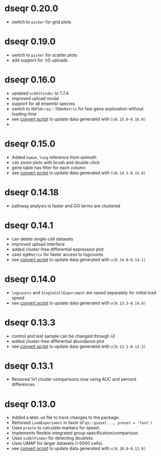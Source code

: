 # dseqr 0.20.0
* switch to `picker` for grid plots

# dseqr 0.19.0
* switch to `picker` for scatter plots
* add support for .h5 uploads

# dseqr 0.16.0
* updated `scDblFinder` to 1.7.4
* improved upload modal
* support for all ensembl species
* switch to `HDF5Array::TENxMatrix` for fast gene exploration without loading time
* see [convert script](data-raw/convert/0.16.0.R) to update data generated with `[v0.15.0-0.16.0)`
*

# dseqr 0.15.0
* Added `human_lung` reference from azimuth
* can zoom plots with brush and double-click
* gene table has filter for each column
* see [convert script](data-raw/convert/0.15.0.R) to update data generated with `[v0.14.1-0.15.0)`


# dseqr 0.14.18
* pathway analysis is faster and GO terms are clustered


# dseqr 0.14.1
* can delete single-cell datasets
* improved upload interface
* added cluster-free differential expression plot
* uses `dgRMatrix` for faster access to logcounts
* see [convert script](data-raw/convert/0.14.1.R) to update data generated with `v[0.14.0-0.14.1)`


# dseqr 0.14.0
* `logcounts` and `SingleCellExperiment` are saved separately for initial load speed
* see [convert script](data-raw/convert/0.14.0.R) to update data generated with `v[0.13.3-0.14.0)`


# dseqr 0.13.3
* control and test sample can be changed through UI
* added cluster-free differential abundance plot
* see [convert script](data-raw/convert/0.13.3.R) to update data generated with `v[0.13.1-0.13.3)`


# dseqr 0.13.1
* Restored 1v1 cluster comparisons now using AUC and percent differences.


# dseqr 0.13.0
* Added a `NEWS.md` file to track changes to the package.
* Removed `LoomExperiment` in favor of `qs::qsave(..., preset = 'fast')`
* Uses `presto` to calculate markers for speed.
* Implements flexible integrated group specification/comparison.
* Uses `scDblFinder` for detecting doublets.
* Uses UMAP for larger datasets (>5000 cells).
* see [convert script](data-raw/convert/0.13.0.R) to update data generated with `v[0.10.0-0.13.0)`
